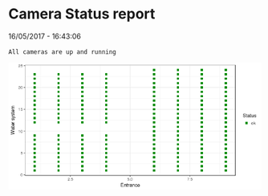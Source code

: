 Camera Status report
================
16/05/2017 - 16:43:06

    All cameras are up and running

![](camreport_files/figure-markdown_github/unnamed-chunk-2-1.png)

